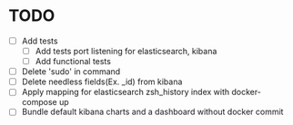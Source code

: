 # TODO

- [ ] Add tests
  - [ ] Add tests port listening for elasticsearch, kibana
  - [ ] Add functional tests
- [ ] Delete 'sudo' in command
- [ ] Delete needless fields(Ex. _id) from kibana
- [ ] Apply mapping for elasticsearch zsh_history index with docker-compose up
- [ ] Bundle default kibana charts and a dashboard without docker commit
